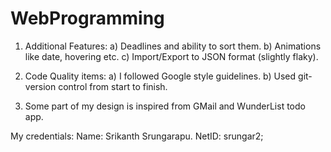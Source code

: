 WebProgramming
==============
1) Additional Features:
   a) Deadlines and ability to sort them.
   b) Animations like date, hovering etc.
   c) Import/Export to JSON format (slightly flaky).

2) Code Quality items:
   a) I followed Google style guidelines.
   b) Used git-version control from start to finish.

3) Some part of my design is inspired from GMail and WunderList todo app.

My credentials:
Name: Srikanth Srungarapu.
NetID: srungar2;

